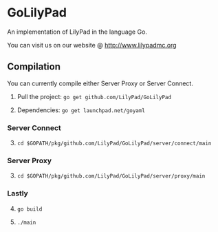 GoLilyPad
=============

An implementation of LilyPad in the language Go.

You can visit us on our website @ http://www.lilypadmc.org

Compilation
-------------

You can currently compile either Server Proxy or Server Connect.

1) Pull the project: `go get github.com/LilyPad/GoLilyPad`

2) Dependencies: `go get launchpad.net/goyaml`

### Server Connect ###

3) `cd $GOPATH/pkg/github.com/LilyPad/GoLilyPad/server/connect/main`

### Server Proxy ###

3) `cd $GOPATH/pkg/github.com/LilyPad/GoLilyPad/server/proxy/main`

### Lastly ###

4) `go build`

5) `./main`